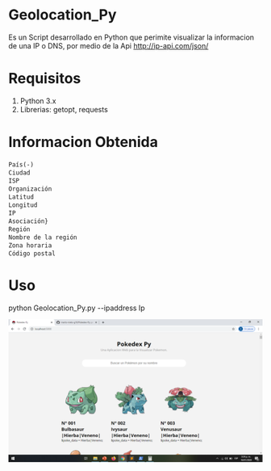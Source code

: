 # Geolocation_Py
Es un Script desarrollado en Python que perimite visualizar la informacion de una IP o DNS, por medio de la Api http://ip-api.com/json/

# Requisitos
1. Python 3.x
2. Librerias: getopt, requests

# Informacion Obtenida 
    
    País(-)
    Ciudad 
    ISP
    Organización
    Latitud 
    Longitud
    IP
    Asociación}
    Región
    Nombre de la región 
    Zona horaria              
    Código postal
    
# Uso
python Geolocation_Py.py --ipaddress Ip

<p align="center"> <img src="https://github.com/marto-nieto-g16/Pokedex-Py/blob/master/index%20pokedex2.png" /> 
